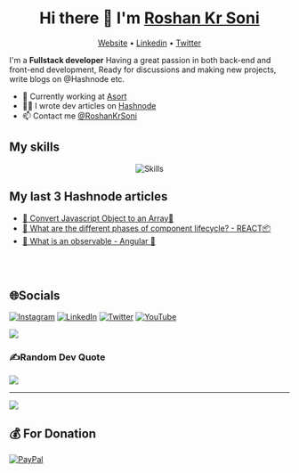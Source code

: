 

<h1 align="center">Hi there 👋 I'm <a href='https://roshankrsoni.github.io'>Roshan Kr Soni </a></h1>

<p align="center">
 <a>
  <a href="https://roshankrsoni.github.io">Website</a> •
  <a href="https://www.linkedin.com/in/roshankrsoni">Linkedin</a> •
  <a href="https://twitter.com/Roshankrsoni">Twitter</a> 
</p>

I'm a __Fullstack developer__ Having a great passion in both back-end and front-end development, Ready for discussions and making new projects, write blogs on @Hashnode etc.

* 💼 Currently working at [Asort](https://www.asort.com) <br/>
* ✍🏻 I wrote dev articles on [Hashnode](https://lymcode.hashnode.dev) <br/>
* 📫 Contact me [@RoshanKrSoni](https://www.linkedin.com/in/roshankrsoni)

## My skills

<p align="center">
  <img align="center" alt="Skills" src="https://github.com/viclafouch/viclafouch/blob/master/img/pack.png" />
</p>

 
## My last 3 Hashnode articles

<!-- BLOG-POST-LIST:START -->
- [👑 Convert Javascript Object to an Array🔐](https://lymcode.hashnode.dev/convert-javascript-object-to-an-array)
- [🍿 What are the different phases of component lifecycle? - REACT📦](https://lymcode.hashnode.dev/what-are-the-different-phases-of-component-lifecycle)
- [🤝 What is an observable - Angular 🍭](https://lymcode.hashnode.dev/what-is-an-observable)
<!-- BLOG-POST-LIST:END -->

<br/>
<br/>

## 🌐Socials
[![Instagram](https://img.shields.io/badge/Instagram-%23E4405F.svg?logo=Instagram&logoColor=white)](https://instagram.com/roshankrsoni) [![LinkedIn](https://img.shields.io/badge/LinkedIn-%230077B5.svg?logo=linkedin&logoColor=white)](https://linkedin.com/in/roshankrsoni) [![Twitter](https://img.shields.io/badge/Twitter-%231DA1F2.svg?logo=Twitter&logoColor=white)](https://twitter.com/roshankrsoni) [![YouTube](https://img.shields.io/badge/YouTube-%23FF0000.svg?logo=YouTube&logoColor=white)](https://youtube.com/c/roshankrsoni) 

<!-- # 💻Tech Stack
![JavaScript](https://img.shields.io/badge/javascript-%23323330.svg?style=plastic&logo=javascript&logoColor=%23F7DF1E) ![CSS3](https://img.shields.io/badge/css3-%231572B6.svg?style=plastic&logo=css3&logoColor=white) ![HTML5](https://img.shields.io/badge/html5-%23E34F26.svg?style=plastic&logo=html5&logoColor=white) ![Google Cloud](https://img.shields.io/badge/Google%20Cloud-%234285F4.svg?style=plastic&logo=google-cloud&logoColor=white) ![Firebase](https://img.shields.io/badge/firebase-%23039BE5.svg?style=plastic&logo=firebase) ![AWS](https://img.shields.io/badge/AWS-%23FF9900.svg?style=plastic&logo=amazon-aws&logoColor=white) ![Netlify](https://img.shields.io/badge/netlify-%23000000.svg?style=plastic&logo=netlify&logoColor=#00C7B7) ![Vercel](https://img.shields.io/badge/vercel-%23000000.svg?style=plastic&logo=vercel&logoColor=white) ![Ant-Design](https://img.shields.io/badge/-AntDesign-%230170FE?style=plastic&logo=ant-design&logoColor=white) ![Angular](https://img.shields.io/badge/angular-%23DD0031.svg?style=plastic&logo=angular&logoColor=white) ![Bootstrap](https://img.shields.io/badge/bootstrap-%23563D7C.svg?style=plastic&logo=bootstrap&logoColor=white) ![Express.js](https://img.shields.io/badge/express.js-%23404d59.svg?style=plastic&logo=express&logoColor=%2361DAFB) ![Gatsby](https://img.shields.io/badge/Gatsby-%23663399.svg?style=plastic&logo=gatsby&logoColor=white) ![Next JS](https://img.shields.io/badge/Next-black?style=plastic&logo=next.js&logoColor=white) ![JWT](https://img.shields.io/badge/JWT-black?style=plastic&logo=JSON%20web%20tokens) ![NodeJS](https://img.shields.io/badge/node.js-6DA55F?style=plastic&logo=node.js&logoColor=white) ![NPM](https://img.shields.io/badge/NPM-%23000000.svg?style=plastic&logo=npm&logoColor=white) ![MUI](https://img.shields.io/badge/MUI-%230081CB.svg?style=plastic&logo=material-ui&logoColor=white) ![React](https://img.shields.io/badge/react-%2320232a.svg?style=plastic&logo=react&logoColor=%2361DAFB) ![React Native](https://img.shields.io/badge/react_native-%2320232a.svg?style=plastic&logo=react&logoColor=%2361DAFB) ![RxJS](https://img.shields.io/badge/rxjs-%23B7178C.svg?style=plastic&logo=reactivex&logoColor=white) ![Redux](https://img.shields.io/badge/redux-%23593d88.svg?style=plastic&logo=redux&logoColor=white) ![React Router](https://img.shields.io/badge/React_Router-CA4245?style=plastic&logo=react-router&logoColor=white) ![Styled Components](https://img.shields.io/badge/styled--components-DB7093?style=plastic&logo=styled-components&logoColor=white) ![TailwindCSS](https://img.shields.io/badge/tailwindcss-%2338B2AC.svg?style=plastic&logo=tailwind-css&logoColor=white) ![Yarn](https://img.shields.io/badge/yarn-%232C8EBB.svg?style=plastic&logo=yarn&logoColor=white) ![Apache](https://img.shields.io/badge/apache-%23D42029.svg?style=plastic&logo=apache&logoColor=white) ![Nginx](https://img.shields.io/badge/nginx-%23009639.svg?style=plastic&logo=nginx&logoColor=white) ![MongoDB](https://img.shields.io/badge/MongoDB-%234ea94b.svg?style=plastic&logo=mongodb&logoColor=white) 	![Neo4J](https://img.shields.io/badge/Neo4j-008CC1?style=plastic&logo=neo4j&logoColor=white) ![Postgres](https://img.shields.io/badge/postgres-%23316192.svg?style=plastic&logo=postgresql&logoColor=white) ![MicrosoftSQLServer](https://img.shields.io/badge/Microsoft%20SQL%20Sever-CC2927?style=plastic&logo=microsoft%20sql%20server&logoColor=white) ![Jira](https://img.shields.io/badge/jira-%230A0FFF.svg?style=plastic&logo=jira&logoColor=white) ![Swagger](https://img.shields.io/badge/-Swagger-%23Clojure?style=plastic&logo=swagger&logoColor=white) ![Postman](https://img.shields.io/badge/Postman-FF6C37?style=plastic&logo=postman&logoColor=white) ![Notion](https://img.shields.io/badge/Notion-%23000000.svg?style=plastic&logo=notion&logoColor=white) ![ESLint](https://img.shields.io/badge/ESLint-4B3263?style=plastic&logo=eslint&logoColor=white) ![Babel](https://img.shields.io/badge/Babel-F9DC3e?style=plastic&logo=babel&logoColor=black) -->
<!-- # 📊GitHub Stats :
![](https://github-readme-streak-stats.herokuapp.com/?user=roshankrsoni&theme=city_light&hide_border=true)<br/>
![](https://github-readme-stats.vercel.app/api/top-langs/?username=roshankrsoni&theme=city_light&hide_border=true&include_all_commits=true&count_private=true&layout=compact) -->

![](https://github-readme-stats.vercel.app/api?username=roshankrsoni&theme=city_light&hide_border=true&include_all_commits=true&count_private=true)<br/>


### ✍️Random Dev Quote
![](https://quotes-github-readme.vercel.app/api?type=horizontal&theme=radical)

---
![](https://komarev.com/ghpvc/?username=roshankrsoni&label=Visitors+Count&color=brightgreen)

  ## 💰 For Donation
  [![PayPal](https://img.shields.io/badge/PayPal-00457C?style=for-the-badge&logo=paypal&logoColor=white)](https://paypal.me/roshankrsoni) 

  <!-- Proudly created with GPRM ( https://gprm.itsvg.in ) -->
  

